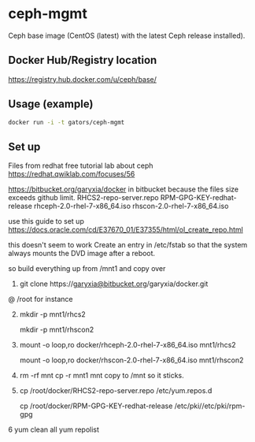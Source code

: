 # ceph-mgmt

Ceph base image (CentOS (latest) with the latest Ceph release installed).

## Docker Hub/Registry location

<https://registry.hub.docker.com/u/ceph/base/>

## Usage (example)

```bash
docker run -i -t gators/ceph-mgmt
```

## Set up 


Files from redhat free tutorial lab about ceph
https://redhat.qwiklab.com/focuses/56

https://bitbucket.org/garyxia/docker
in bitbucket because the files size exceeds github limit.
RHCS2-repo-server.repo
RPM-GPG-KEY-redhat-release
rhceph-2.0-rhel-7-x86_64.iso
rhscon-2.0-rhel-7-x86_64.iso

use this guide to set up
https://docs.oracle.com/cd/E37670_01/E37355/html/ol_create_repo.html

this doesn't seem to work
Create an entry in /etc/fstab so that the system always mounts the DVD image
after a reboot.

so build everything up from /mnt1 and copy over

1. git clone https://garyxia@bitbucket.org/garyxia/docker.git

  @ /root for instance

2. mkdir -p mnt1/rhcs2

   mkdir -p mnt1/rhscon2

3. mount -o loop,ro docker/rhceph-2.0-rhel-7-x86_64.iso mnt1/rhcs2

   mount -o loop,ro docker/rhscon-2.0-rhel-7-x86_64.iso mnt1/rhscon2

4. rm -rf mnt
   cp -r mnt1 mnt
   copy to /mnt so it sticks. 

5. cp /root/docker/RHCS2-repo-server.repo /etc/yum.repos.d

   cp /root/docker/RPM-GPG-KEY-redhat-release /etc/pki//etc/pki/rpm-gpg

6 yum clean all
  yum repolist
